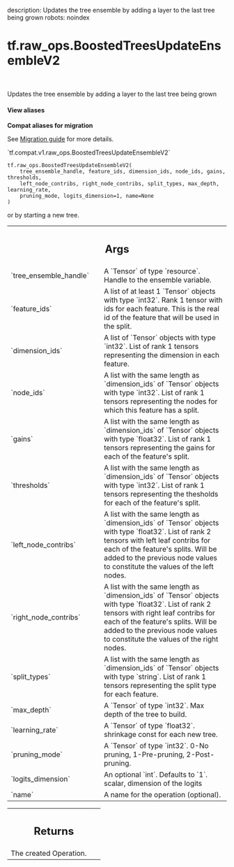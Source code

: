 description: Updates the tree ensemble by adding a layer to the last tree being grown
robots: noindex

# tf.raw_ops.BoostedTreesUpdateEnsembleV2

<!-- Insert buttons and diff -->

<table class="tfo-notebook-buttons tfo-api nocontent" align="left">

</table>



Updates the tree ensemble by adding a layer to the last tree being grown

<section class="expandable">
  <h4 class="showalways">View aliases</h4>
  <p>
<b>Compat aliases for migration</b>
<p>See
<a href="https://www.tensorflow.org/guide/migrate">Migration guide</a> for
more details.</p>
<p>`tf.compat.v1.raw_ops.BoostedTreesUpdateEnsembleV2`</p>
</p>
</section>

<pre class="devsite-click-to-copy prettyprint lang-py tfo-signature-link">
<code>tf.raw_ops.BoostedTreesUpdateEnsembleV2(
    tree_ensemble_handle, feature_ids, dimension_ids, node_ids, gains, thresholds,
    left_node_contribs, right_node_contribs, split_types, max_depth, learning_rate,
    pruning_mode, logits_dimension=1, name=None
)
</code></pre>



<!-- Placeholder for "Used in" -->

or by starting a new tree.

<!-- Tabular view -->
 <table class="responsive fixed orange">
<colgroup><col width="214px"><col></colgroup>
<tr><th colspan="2"><h2 class="add-link">Args</h2></th></tr>

<tr>
<td>
`tree_ensemble_handle`
</td>
<td>
A `Tensor` of type `resource`.
Handle to the ensemble variable.
</td>
</tr><tr>
<td>
`feature_ids`
</td>
<td>
A list of at least 1 `Tensor` objects with type `int32`.
Rank 1 tensor with ids for each feature. This is the real id of
the feature that will be used in the split.
</td>
</tr><tr>
<td>
`dimension_ids`
</td>
<td>
A list of `Tensor` objects with type `int32`.
List of rank 1 tensors representing the dimension in each feature.
</td>
</tr><tr>
<td>
`node_ids`
</td>
<td>
A list with the same length as `dimension_ids` of `Tensor` objects with type `int32`.
List of rank 1 tensors representing the nodes for which this feature
has a split.
</td>
</tr><tr>
<td>
`gains`
</td>
<td>
A list with the same length as `dimension_ids` of `Tensor` objects with type `float32`.
List of rank 1 tensors representing the gains for each of the feature's
split.
</td>
</tr><tr>
<td>
`thresholds`
</td>
<td>
A list with the same length as `dimension_ids` of `Tensor` objects with type `int32`.
List of rank 1 tensors representing the thesholds for each of the
feature's split.
</td>
</tr><tr>
<td>
`left_node_contribs`
</td>
<td>
A list with the same length as `dimension_ids` of `Tensor` objects with type `float32`.
List of rank 2 tensors with left leaf contribs for each of
the feature's splits. Will be added to the previous node values to constitute
the values of the left nodes.
</td>
</tr><tr>
<td>
`right_node_contribs`
</td>
<td>
A list with the same length as `dimension_ids` of `Tensor` objects with type `float32`.
List of rank 2 tensors with right leaf contribs for each
of the feature's splits. Will be added to the previous node values to constitute
the values of the right nodes.
</td>
</tr><tr>
<td>
`split_types`
</td>
<td>
A list with the same length as `dimension_ids` of `Tensor` objects with type `string`.
List of rank 1 tensors representing the split type for each feature.
</td>
</tr><tr>
<td>
`max_depth`
</td>
<td>
A `Tensor` of type `int32`. Max depth of the tree to build.
</td>
</tr><tr>
<td>
`learning_rate`
</td>
<td>
A `Tensor` of type `float32`.
shrinkage const for each new tree.
</td>
</tr><tr>
<td>
`pruning_mode`
</td>
<td>
A `Tensor` of type `int32`.
0-No pruning, 1-Pre-pruning, 2-Post-pruning.
</td>
</tr><tr>
<td>
`logits_dimension`
</td>
<td>
An optional `int`. Defaults to `1`.
scalar, dimension of the logits
</td>
</tr><tr>
<td>
`name`
</td>
<td>
A name for the operation (optional).
</td>
</tr>
</table>



<!-- Tabular view -->
 <table class="responsive fixed orange">
<colgroup><col width="214px"><col></colgroup>
<tr><th colspan="2"><h2 class="add-link">Returns</h2></th></tr>
<tr class="alt">
<td colspan="2">
The created Operation.
</td>
</tr>

</table>

